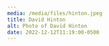 ```yaml
---
media: /media/files/hinton.jpeg
title: David Hinton
alt: Photo of David Hinton
date: 2022-12-12T11:19:00-0500
---
```

